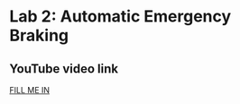 # Lab 2: Automatic Emergency Braking

## YouTube video link
[FILL ME IN](https://youtu.be/vfiBSon6uyg)